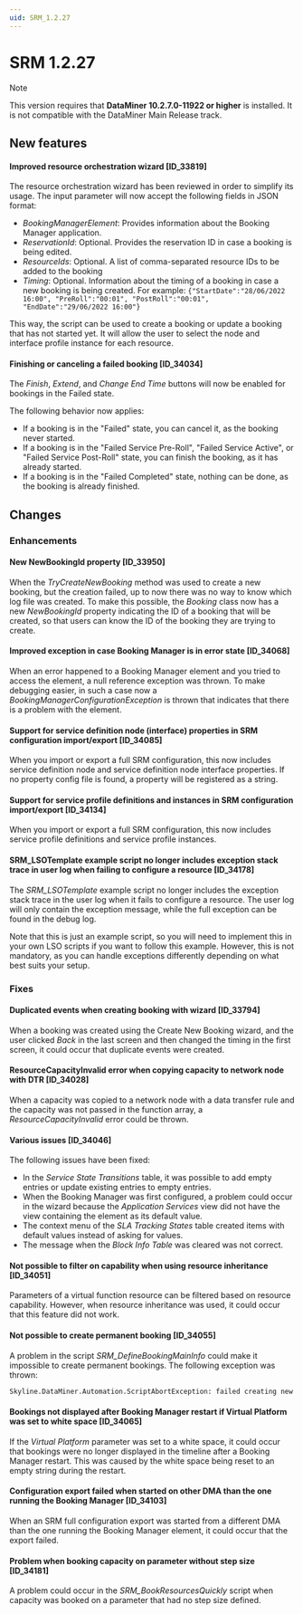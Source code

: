 ```yaml
---
uid: SRM_1.2.27
---
```


# SRM 1.2.27

> [!NOTE]
> This version requires that **DataMiner 10.2.7.0-11922 or higher** is installed. It is not compatible with the DataMiner Main Release track.

## New features

#### Improved resource orchestration wizard [ID_33819]

The resource orchestration wizard has been reviewed in order to simplify its usage. The input parameter will now accept the following fields in JSON format:

- *BookingManagerElement*: Provides information about the Booking Manager application.
- *ReservationId*: Optional. Provides the reservation ID in case a booking is being edited.
- *ResourceIds*: Optional. A list of comma-separated resource IDs to be added to the booking
- *Timing*: Optional. Information about the timing of a booking in case a new booking is being created. For example: `{"StartDate":"28/06/2022 16:00", "PreRoll":"00:01", "PostRoll":"00:01", "EndDate":"29/06/2022 16:00"}`

This way, the script can be used to create a booking or update a booking that has not started yet. It will allow the user to select the node and interface profile instance for each resource.

#### Finishing or canceling a failed booking [ID_34034]

The *Finish*, *Extend*, and *Change End Time* buttons will now be enabled for bookings in the Failed state.

The following behavior now applies:

- If a booking is in the "Failed" state, you can cancel it, as the booking never started.
- If a booking is in the "Failed Service Pre-Roll", "Failed Service Active", or "Failed Service Post-Roll" state, you can finish the booking, as it has already started.
- If a booking is in the "Failed Completed" state, nothing can be done, as the booking is already finished.

## Changes

### Enhancements

#### New NewBookingId property [ID_33950]

When the *TryCreateNewBooking* method was used to create a new booking, but the creation failed, up to now there was no way to know which log file was created. To make this possible, the *Booking* class now has a new *NewBookingId* property indicating the ID of a booking that will be created, so that users can know the ID of the booking they are trying to create.

#### Improved exception in case Booking Manager is in error state [ID_34068]

When an error happened to a Booking Manager element and you tried to access the element, a null reference exception was thrown. To make debugging easier, in such a case now a *BookingManagerConfigurationException* is thrown that indicates that there is a problem with the element.

#### Support for service definition node (interface) properties in SRM configuration import/export [ID_34085]

When you import or export a full SRM configuration, this now includes service definition node and service definition node interface properties. If no property config file is found, a property will be registered as a string.

#### Support for service profile definitions and instances in SRM configuration import/export [ID_34134]

When you import or export a full SRM configuration, this now includes service profile definitions and service profile instances.

#### SRM_LSOTemplate example script no longer includes exception stack trace in user log when failing to configure a resource [ID_34178]

The *SRM_LSOTemplate* example script no longer includes the exception stack trace in the user log when it fails to configure a resource. The user log will only contain the exception message, while the full exception can be found in the debug log.

Note that this is just an example script, so you will need to implement this in your own LSO scripts if you want to follow this example. However, this is not mandatory, as you can handle exceptions differently depending on what best suits your setup.

### Fixes

#### Duplicated events when creating booking with wizard [ID_33794]

When a booking was created using the Create New Booking wizard, and the user clicked *Back* in the last screen and then changed the timing in the first screen, it could occur that duplicate events were created.

#### ResourceCapacityInvalid error when copying capacity to network node  with DTR [ID_34028]

When a capacity was copied to a network node with a data transfer rule and the capacity was not passed in the function array, a *ResourceCapacityInvalid* error could be thrown.

#### Various issues [ID_34046]

The following issues have been fixed:

- In the *Service State Transitions* table, it was possible to add empty entries or update existing entries to empty entries.
- When the Booking Manager was first configured, a problem could occur in the wizard because the *Application Services* view did not have the view containing the element as its default value.
- The context menu of the *SLA Tracking States* table created items with default values instead of asking for values.
- The message when the *Block Info Table* was cleared was not correct.

#### Not possible to filter on capability when using resource inheritance [ID_34051]

Parameters of a virtual function resource can be filtered based on resource capability. However, when resource inheritance was used, it could occur that this feature did not work.

#### Not possible to create permanent booking [ID_34055]

A problem in the script *SRM_DefineBookingMainInfo* could make it impossible to create permanent bookings. The following exception was thrown:

```txt
Skyline.DataMiner.Automation.ScriptAbortException: failed creating new booking: Skyline.DataMiner.Library.Exceptions.InvalidBookingDataException: Duration can't be defined when PermanentService flag is set to true
```

#### Bookings not displayed after Booking Manager restart if Virtual Platform was set to white space [ID_34065]

If the *Virtual Platform* parameter was set to a white space, it could occur that bookings were no longer displayed in the timeline after a Booking Manager restart. This was caused by the white space being reset to an empty string during the restart.

#### Configuration export failed when started on other DMA than the one running the Booking Manager [ID_34103]

When an SRM full configuration export was started from a different DMA than the one running the Booking Manager element, it could occur that the export failed.

#### Problem when booking capacity on parameter without step size [ID_34181]

A problem could occur in the *SRM_BookResourcesQuickly* script when capacity was booked on a parameter that had no step size defined.
